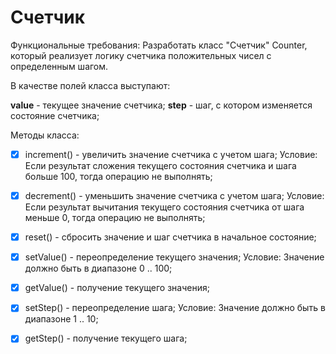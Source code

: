 # Счетчик
Функциональные требования:
Разработать класс "Счетчик" Counter, 
который реализует логику счетчика положительных чисел с определенным шагом.

В качестве полей класса выступают:

**value** - текущее значение счетчика;
**step** - шаг, с котором изменяется состояние счетчика;

Методы класса:

- [x] increment() - увеличить значение счетчика с учетом шага;
Условие: Если результат сложения текущего состояния счетчика и 
    шага больше 100, тогда операцию не выполнять;
 - [x] decrement() - уменьшить значение счетчика с учетом шага;
Условие: Если результат вычитания текущего состояния счетчика от шага меньше 0, 
   тогда операцию не выполнять;
 - [x] reset() - сбросить значение и шаг счетчика в начальное состояние;

- [x] setValue() - переопределение текущего значения;
Условие: Значение должно быть в диапазоне 0 .. 100;
- [x] getValue() - получение текущего значения;

- [x] setStep() - переопределение шага;
Условие: Значение должно быть в диапазоне 1 .. 10;
- [x] getStep() - получение текущего шага;

